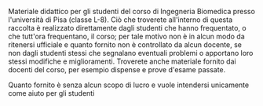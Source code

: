 Materiale didattico per gli studenti del corso di Ingegneria Biomedica presso l'università di Pisa (classe L-8). 
Ciò che troverete all'interno di questa raccolta è realizzato direttamente dagli studenti che hanno frequentato, o che tutt'ora frequentano, il corso;
per tale motivo non è in alcun modo da ritenersi ufficiale e quanto fornito non è controllato da alcun docente,
se non dagli studenti stessi che segnalano eventuali problemi o apportano loro stessi modifiche e miglioramenti.
Troverete anche materiale fornito dai docenti del corso, per esempio dispense e prove d'esame passate.

Quanto fornito è senza alcun scopo di lucro e vuole intendersi unicamente come aiuto per gli studenti
